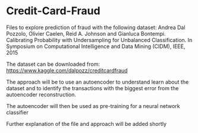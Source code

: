 # Credit-Card-Fraud
Files to explore prediction of fraud with the following dataset: Andrea Dal Pozzolo, Olivier Caelen, Reid A. Johnson and Gianluca Bontempi. Calibrating Probability with Undersampling for Unbalanced Classification. In Symposium on Computational Intelligence and Data Mining (CIDM), IEEE, 2015

The dataset can be downloaded from: https://www.kaggle.com/dalpozz/creditcardfraud

The approach will be to use an autoencoder to understand learn about the dataset and to identify the transactions with the biggest error from the autoencoder reconstruction.

The autoencoder will then be used as pre-training for a neural network classifier

Further explanation of the file and approach will be added shortly
